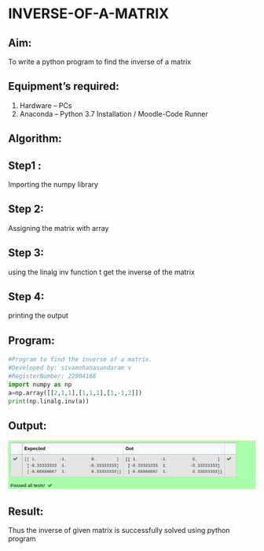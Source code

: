 # INVERSE-OF-A-MATRIX
## Aim:
To write a python program to find the inverse of a matrix
## Equipment’s required:
1. 	Hardware – PCs
2. 	Anaconda – Python 3.7 Installation / Moodle-Code Runner
## Algorithm:
## Step1 :
Importing the numpy library

## Step 2:
Assigning the matrix with array

## Step 3:
using the linalg inv function t get the inverse of the matrix

## Step 4:
printing the output

## Program:
~~~py
#Program to find the inverse of a matrix.
#Developed by: sivamohanasundaram v
#RegisterNumber: 22004168
import numpy as np
a=np.array([[2,1,1],[1,1,1],[1,-1,2]])
print(np.linalg.inv(a))
~~~
## Output:
![inver](/inverse%20of%20matrix.png)

## Result:
Thus the inverse of given matrix is successfully solved using python program


